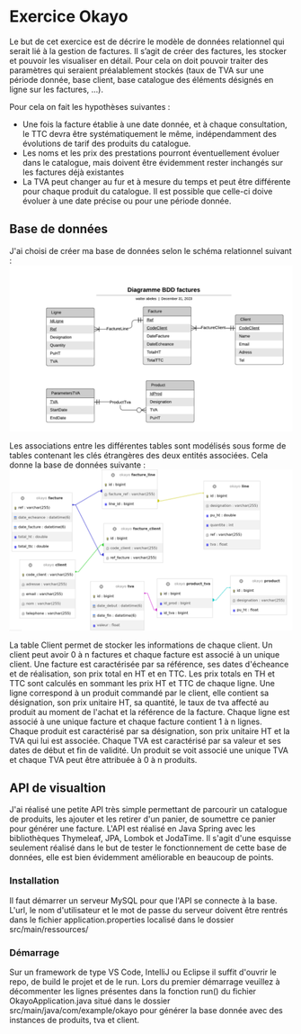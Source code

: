 # Exercice Okayo #
Le but de cet exercice est de décrire le modèle de données relationnel qui serait lié à la gestion de factures. Il s’agit de créer des factures, les stocker et pouvoir les visualiser en détail. Pour cela on doit pouvoir traiter des paramètres qui seraient préalablement stockés (taux de TVA sur une période
donnée, base client, base catalogue des éléments désignés en ligne sur les factures, ...).

Pour cela on fait les hypothèses suivantes :
- Une fois la facture établie à une date donnée, et à chaque consultation, le TTC devra être
systématiquement le même, indépendamment des évolutions de tarif des produits du catalogue.
- Les noms et les prix des prestations pourront éventuellement évoluer dans le catalogue, mais doivent
être évidemment rester inchangés sur les factures déjà existantes
- La TVA peut changer au fur et à mesure du temps et peut être différente pour chaque produit du
catalogue. Il est possible que celle-ci doive évoluer à une date précise ou pour une période donnée.


## Base de données ##
J'ai choisi de créer ma base de données selon le schéma relationnel suivant :
![Diagramme BDD](img/DiagrammeBDD.png)

Les associations entre les différentes tables sont modélisés sous forme de tables contenant les clés étrangères des deux entités associées. Cela donne la base de données suivante :
![Schèma de la BDD](img/diagrammephp.png)

La table Client permet de stocker les informations de chaque client. Un client peut avoir 0 à n factures et chaque facture est associé à un unique client. 
Une facture est caractérisée par sa référence, ses dates d'écheance et de réalisation, son prix total en HT et en TTC. Les prix totals en TH et TTC sont calculés en sommant les prix HT et TTC de chaque ligne.
Une ligne correspond à un produit commandé par le client, elle contient sa désignation, son prix unitaire HT, sa quantité, le taux de tva affecté au produit au moment de l'achat et la référence de la facture. Chaque ligne est associé à une unique facture et chaque facture contient 1 à n lignes.
Chaque produit est caractérisé par sa désignation, son prix unitaire HT et la TVA qui lui est associée. Chaque TVA est caractérisé par sa valeur et ses dates de début et fin de validité. Un produit se voit associé une unique TVA et chaque TVA peut être attribuée à 0 à n produits.

## API de visualtion ##
J'ai réalisé une petite API très simple permettant de parcourir un catalogue de produits, les ajouter et les retirer d'un panier, de soumettre ce panier pour générer une facture.
L'API est réalisé en Java Spring avec les bibliothèques Thymeleaf, JPA, Lombok et JodaTime. Il s'agit d'une esquisse seulement réalisé dans le but de tester le fonctionnement de cette base de données, elle est bien évidemment améliorable en beaucoup de points.

### Installation ###
Il faut démarrer un serveur MySQL pour que l'API se connecte à la base. L'url, le nom d'utilisateur et le mot de passe du serveur doivent être rentrés dans le fichier application.properties localisé dans le dossier src/main/ressources/

### Démarrage ###
Sur un framework de type VS Code, IntelliJ ou Eclipse il suffit d'ouvrir le repo, de build le projet et de le run. 
Lors du premier démarrage veuillez à décommenter les lignes présentes dans la fonction run() du fichier OkayoApplication.java situé dans le dossier src/main/java/com/example/okayo pour générer la base donnée avec des instances de produits, tva et client.